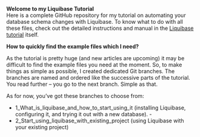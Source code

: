 **Welcome to my Liquibase Tutorial**  
Here is a complete GitHub repository for my tutorial on automating your database schema changes with Liquibase. To know what to do with all these files, check out the detailed instructions and manual in the [Liquibase tutorial](https://pretius.com/liquibase-tutorial/)  itself.

**How to quickly find the example files which I need?**

As the tutorial is pretty huge (and new articles are upcoming) it may be difficult to find the example files you need at the moment. So, to make things as simple as possible, I created dedicated Git branches. The branches are named and ordered like the successive parts of the tutorial. You read further – you go to the next branch. Simple as that.

As for now, you’ve got these branches to choose from:  

 - 1_What_is_liquibase_and_how_to_start_using_it (installing Liquibase, 
   configuring it, and trying it out with a new database).    - 
 - 2_Start_using_liquibase_with_existing_project (using Liquibase with  
   your existing project)
